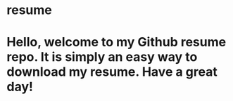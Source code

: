 # resume
# Hello, welcome to my Github resume repo. It is simply an easy way to download my resume. Have a great day! 
